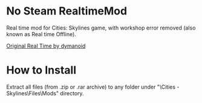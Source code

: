 # No Steam RealtimeMod
Real time mod for Cities: Skylines game, with workshop error removed (also known as Real time Offline).

[Original Real Time by dymanoid](https://steamcommunity.com/sharedfiles/filedetails/?id=1420955187)

# How to Install
Extract all files (from .zip or .rar archive) to any folder under "\Cities - Skylines\Files\Mods" directory.
